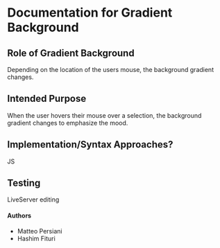 # Documentation for Gradient Background

## Role of Gradient Background

Depending on the location of the users mouse, the background gradient changes.

## Intended Purpose

When the user hovers their mouse over a selection, the background gradient changes to emphasize the mood.

## Implementation/Syntax Approaches?

JS

## Testing

LiveServer editing

#### Authors

- Matteo Persiani
- Hashim Fituri
